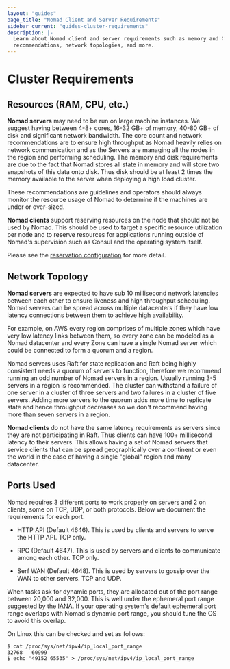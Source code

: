 ```yaml
---
layout: "guides"
page_title: "Nomad Client and Server Requirements"
sidebar_current: "guides-cluster-requirements"
description: |-
  Learn about Nomad client and server requirements such as memory and CPU
  recommendations, network topologies, and more.
---
```


# Cluster Requirements

## Resources (RAM, CPU, etc.)

**Nomad servers** may need to be run on large machine instances. We suggest
having between 4-8+ cores, 16-32 GB+ of memory, 40-80 GB+ of disk and
significant network bandwidth. The core count and network recommendations are to
ensure high throughput as Nomad heavily relies on network communication and as
the Servers are managing all the nodes in the region and performing scheduling.
The memory and disk requirements are due to the fact that Nomad stores all state
in memory and will store two snapshots of this data onto disk. Thus disk should
be at least 2 times the memory available to the server when deploying a high
load cluster.

These recommendations are guidelines and operators should always monitor the
resource usage of Nomad to determine if the machines are under or over-sized.

**Nomad clients** support reserving resources on the node that should not be
used by Nomad. This should be used to target a specific resource utilization per
node and to reserve resources for applications running outside of Nomad's
supervision such as Consul and the operating system itself.

Please see the [reservation configuration](/docs/agent/configuration/client.html#reserved) for
more detail.

## Network Topology

**Nomad servers** are expected to have sub 10 millisecond network latencies
between each other to ensure liveness and high throughput scheduling. Nomad
servers can be spread across multiple datacenters if they have low latency
connections between them to achieve high availability.

For example, on AWS every region comprises of multiple zones which have very low
latency links between them, so every zone can be modeled as a Nomad datacenter
and every Zone can have a single Nomad server which could be connected to form a
quorum and a region.

Nomad servers uses Raft for state replication and Raft being highly consistent
needs a quorum of servers to function, therefore we recommend running an odd
number of Nomad servers in a region.  Usually running 3-5 servers in a region is
recommended. The cluster can withstand a failure of one server in a cluster of
three servers and two failures in a cluster of five servers. Adding more servers
to the quorum adds more time to replicate state and hence throughput decreases
so we don't recommend having more than seven servers in a region.

**Nomad clients** do not have the same latency requirements as servers since they
are not participating in Raft. Thus clients can have 100+ millisecond latency to
their servers. This allows having a set of Nomad servers that service clients
that can be spread geographically over a continent or even the world in the case
of having a single "global" region and many datacenter.

## Ports Used

Nomad requires 3 different ports to work properly on servers and 2 on clients,
some on TCP, UDP, or both protocols. Below we document the requirements for each
port.

* HTTP API (Default 4646). This is used by clients and servers to serve the HTTP
  API. TCP only.

* RPC (Default 4647). This is used by servers and clients to communicate among
  each other. TCP only.

* Serf WAN (Default 4648). This is used by servers to gossip over the WAN to
  other servers. TCP and UDP.

When tasks ask for dynamic ports, they are allocated out of the port range
between 20,000 and 32,000. This is well under the ephemeral port range suggested
by the [IANA](https://en.wikipedia.org/wiki/Ephemeral_port). If your operating
system's default ephemeral port range overlaps with Nomad's dynamic port range,
you should tune the OS to avoid this overlap.

On Linux this can be checked and set as follows:

```
$ cat /proc/sys/net/ipv4/ip_local_port_range 
32768   60999
$ echo "49152 65535" > /proc/sys/net/ipv4/ip_local_port_range 
```
